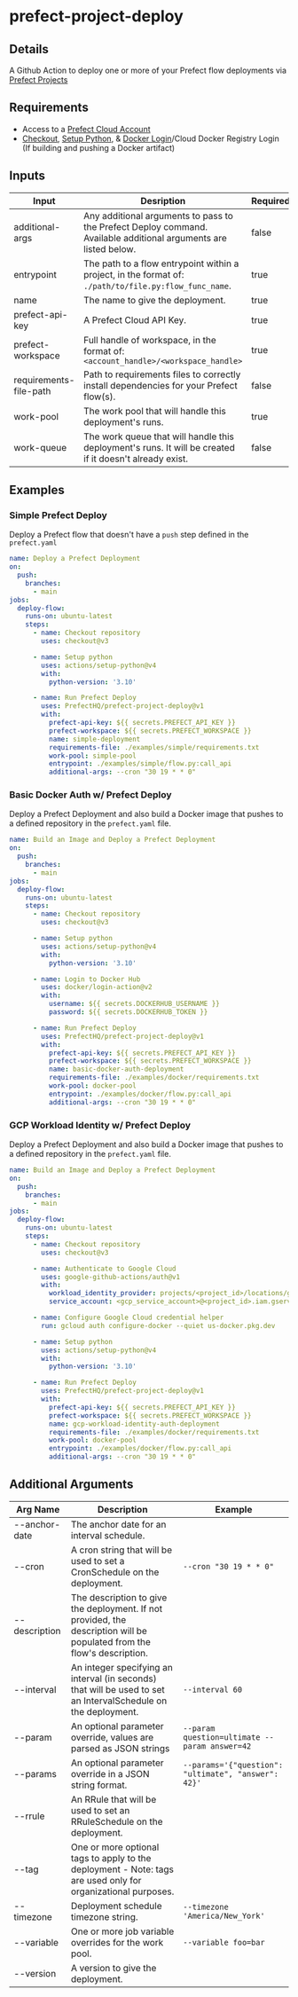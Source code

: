 # prefect-project-deploy 

## Details

A Github Action to deploy one or more of your Prefect flow deployments via [Prefect Projects](https://docs.prefect.io/latest/concepts/projects/#projects)

## Requirements

- Access to a [Prefect Cloud Account](https://docs.prefect.io/latest/ui/cloud/#welcome-to-prefect-cloud)
- [Checkout](https://github.com/actions/checkout), [Setup Python](https://github.com/actions/setup-python), & [Docker Login](https://github.com/marketplace/actions/docker-login)/Cloud Docker Registry Login (If building and pushing a Docker artifact)

## Inputs

| Input | Desription | Required | Default |
|-------|------------|----------|---------|
| additional-args | Any additional arguments to pass to the Prefect Deploy command. Available additional arguments are listed below. | false | |
| entrypoint | The path to a flow entrypoint within a project, in the format of: `./path/to/file.py:flow_func_name`. | true | |
| name | The name to give the deployment. | true | |
| prefect-api-key | A Prefect Cloud API Key. | true | |
| prefect-workspace | Full handle of workspace, in the format of: `<account_handle>/<workspace_handle>` | true | |
| requirements-file-path | Path to requirements files to correctly install dependencies for your Prefect flow(s). | false | `./requirements.txt` |
| work-pool | The work pool that will handle this deployment's runs. | true | |
| work-queue | The work queue that will handle this deployment's runs. It will be created if it doesn't already exist. | false | `default` |

## Examples

### Simple Prefect Deploy

Deploy a Prefect flow that doesn't have a `push` step defined in the `prefect.yaml`
```yaml
name: Deploy a Prefect Deployment
on:
  push:
    branches:
      - main
jobs:
  deploy-flow:
    runs-on: ubuntu-latest
    steps:
      - name: Checkout repository
        uses: checkout@v3

      - name: Setup python
        uses: actions/setup-python@v4
        with:
          python-version: '3.10'

      - name: Run Prefect Deploy
        uses: PrefectHQ/prefect-project-deploy@v1
        with:
          prefect-api-key: ${{ secrets.PREFECT_API_KEY }}
          prefect-workspace: ${{ secrets.PREFECT_WORKSPACE }}
          name: simple-deployment
          requirements-file: ./examples/simple/requirements.txt
          work-pool: simple-pool
          entrypoint: ./examples/simple/flow.py:call_api
          additional-args: --cron "30 19 * * 0"
```
### Basic Docker Auth w/ Prefect Deploy

Deploy a Prefect Deployment and also build a Docker image that pushes to a defined repository in the `prefect.yaml` file.
```yaml
name: Build an Image and Deploy a Prefect Deployment
on:
  push:
    branches:
      - main
jobs:
  deploy-flow:
    runs-on: ubuntu-latest
    steps:
      - name: Checkout repository
        uses: checkout@v3

      - name: Setup python
        uses: actions/setup-python@v4
        with:
          python-version: '3.10'

      - name: Login to Docker Hub
        uses: docker/login-action@v2
        with:
          username: ${{ secrets.DOCKERHUB_USERNAME }}
          password: ${{ secrets.DOCKERHUB_TOKEN }}

      - name: Run Prefect Deploy
        uses: PrefectHQ/prefect-project-deploy@v1
        with:
          prefect-api-key: ${{ secrets.PREFECT_API_KEY }}
          prefect-workspace: ${{ secrets.PREFECT_WORKSPACE }}
          name: basic-docker-auth-deployment
          requirements-file: ./examples/docker/requirements.txt
          work-pool: docker-pool
          entrypoint: ./examples/docker/flow.py:call_api
          additional-args: --cron "30 19 * * 0"
```
### GCP Workload Identity w/ Prefect Deploy

Deploy a Prefect Deployment and also build a Docker image that pushes to a defined repository in the `prefect.yaml` file.
```yaml
name: Build an Image and Deploy a Prefect Deployment
on:
  push:
    branches:
      - main
jobs:
  deploy-flow:
    runs-on: ubuntu-latest
    steps:
      - name: Checkout repository
        uses: checkout@v3

      - name: Authenticate to Google Cloud
        uses: google-github-actions/auth@v1
        with:
          workload_identity_provider: projects/<project_id>/locations/global/workloadIdentityPools/<pool-name>/providers/<provider-name>
          service_account: <gcp_service_account>@<project_id>.iam.gserviceaccount.com

      - name: Configure Google Cloud credential helper
        run: gcloud auth configure-docker --quiet us-docker.pkg.dev

      - name: Setup python
        uses: actions/setup-python@v4
        with:
          python-version: '3.10'

      - name: Run Prefect Deploy
        uses: PrefectHQ/prefect-project-deploy@v1
        with:
          prefect-api-key: ${{ secrets.PREFECT_API_KEY }}
          prefect-workspace: ${{ secrets.PREFECT_WORKSPACE }}
          name: gcp-workload-identity-auth-deployment
          requirements-file: ./examples/docker/requirements.txt
          work-pool: docker-pool
          entrypoint: ./examples/docker/flow.py:call_api
          additional-args: --cron "30 19 * * 0"
```
## Additional Arguments

| Arg Name | Description | Example |
|----------|-------------|---------|
| --anchor-date | The anchor date for an interval schedule. | |
| --cron | A cron string that will be used to set a CronSchedule on the deployment. | `--cron "30 19 * * 0" `|
| --description | The description to give the deployment. If not provided, the description will be populated from the flow's description. | |
| --interval | An integer specifying an interval (in seconds) that will be used to set an IntervalSchedule on the deployment. | `--interval 60` |
| --param | An optional parameter override, values are parsed as JSON strings | `--param question=ultimate --param answer=42` |
| --params | An optional parameter override in a JSON string format. | `--params='{"question": "ultimate", "answer": 42}'` |
| --rrule | An RRule that will be used to set an RRuleSchedule on the deployment. | |
| --tag | One or more optional tags to apply to the deployment - Note: tags are used only for organizational purposes. | |
| --timezone | Deployment schedule timezone string. | `--timezone 'America/New_York'` |
| --variable | One or more job variable overrides for the work pool. | `--variable foo=bar` |
| --version | A version to give the deployment. | |
